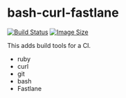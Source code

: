 # bash-curl-fastlane

[![Build Status](https://travis-ci.com/Eradash/alpine-bash-curl-fastlane.svg?branch=master)](https://travis-ci.com/Eradash/alpine-bash-curl-fastlane)
[![Image Size](https://images.microbadger.com/badges/image/eradash/alpine-bash-curl-fastlane.svg)](https://microbadger.com/images/eradash/alpine-bash-curl-fastlane)


This adds build tools for a CI.

* ruby
* curl
* git
* bash
* Fastlane